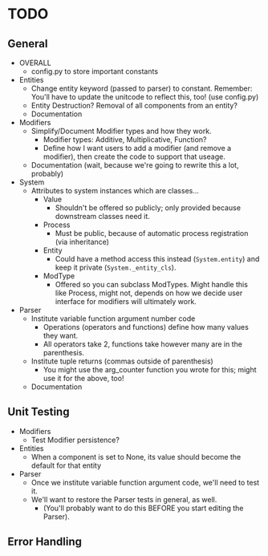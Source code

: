 # TODO

## General
- OVERALL
  - config.py to store important constants
- Entities
  - Change entity keyword (passed to parser) to constant. Remember: You'll have to update the unitcode to reflect this, too! (use config.py)
  - Entity Destruction? Removal of all components from an entity?
  - Documentation
- Modifiers
  - Simplify/Document Modifier types and how they work.
    - Modifier types: Additive, Multiplicative, Function?
    - Define how I want users to add a modifier (and remove a modifier), then create the code to support that useage.
  - Documentation (wait, because we're going to rewrite this a lot, probably)
- System
  - Attributes to system instances which are classes...
    - Value
      - Shouldn't be offered so publicly; only provided because downstream classes need it.
    - Process
      - Must be public, because of automatic process registration (via inheritance)
    - Entity
      - Could have a method access this instead (`System.entity`) and keep it private (`System._entity_cls`).
    - ModType
      - Offered so you can subclass ModTypes. Might handle this like Process, might not, depends on how we decide user interface for modifiers will ultimately work.
- Parser
  - Institute variable function argument number code
    - Operations (operators and functions) define how many values they want.
    - All operators take 2, functions take however many are in the parenthesis.  
  - Institute tuple returns (commas outside of parenthesis)
    - You might use the arg_counter function you wrote for this; might use it for the above, too!
  - Documentation
    
## Unit Testing
- Modifiers
  - Test Modifier persistence?
- Entities
  - When a component is set to None, its value should become the default for that entity
- Parser
  - Once we institute variable function argument code, we'll need to test it.
  - We'll want to restore the Parser tests in general, as well.
    - (You'll probably want to do this BEFORE you start editing the Parser).

## Error Handling
